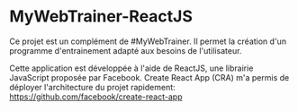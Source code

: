 # MyWebTrainer-ReactJS

Ce projet est un complément de #MyWebTrainer.
Il permet la création d'un programme d'entrainement adapté aux besoins de l'utilisateur.

Cette application est développée à l'aide de ReactJS, une librairie JavaScript proposée par Facebook.
Create React App (CRA) m'a permis de déployer l'architecture du projet rapidement: https://github.com/facebook/create-react-app
